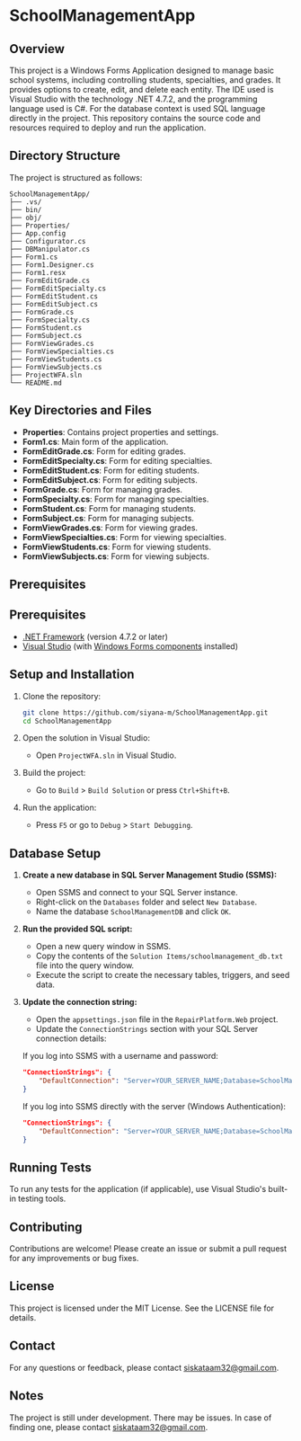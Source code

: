 # SchoolManagementApp

## Overview

This project is a Windows Forms Application designed to manage basic school systems, including controlling students, specialties, and grades. It provides options to create, edit, and delete each entity. The IDE used is Visual Studio with the technology .NET 4.7.2, and the programming language used is C#. For the database context is used SQL language directly in the project. This repository contains the source code and resources required to deploy and run the application.

## Directory Structure

The project is structured as follows:

```
SchoolManagementApp/
├── .vs/
├── bin/
├── obj/
├── Properties/
├── App.config
├── Configurator.cs
├── DBManipulator.cs
├── Form1.cs
├── Form1.Designer.cs
├── Form1.resx
├── FormEditGrade.cs
├── FormEditSpecialty.cs
├── FormEditStudent.cs
├── FormEditSubject.cs
├── FormGrade.cs
├── FormSpecialty.cs
├── FormStudent.cs
├── FormSubject.cs
├── FormViewGrades.cs
├── FormViewSpecialties.cs
├── FormViewStudents.cs
├── FormViewSubjects.cs
├── ProjectWFA.sln
└── README.md
```

## Key Directories and Files

- **Properties**: Contains project properties and settings.
- **Form1.cs**: Main form of the application.
- **FormEditGrade.cs**: Form for editing grades.
- **FormEditSpecialty.cs**: Form for editing specialties.
- **FormEditStudent.cs**: Form for editing students.
- **FormEditSubject.cs**: Form for editing subjects.
- **FormGrade.cs**: Form for managing grades.
- **FormSpecialty.cs**: Form for managing specialties.
- **FormStudent.cs**: Form for managing students.
- **FormSubject.cs**: Form for managing subjects.
- **FormViewGrades.cs**: Form for viewing grades.
- **FormViewSpecialties.cs**: Form for viewing specialties.
- **FormViewStudents.cs**: Form for viewing students.
- **FormViewSubjects.cs**: Form for viewing subjects.

## Prerequisites

## Prerequisites

- [.NET Framework](https://dotnet.microsoft.com/download/dotnet-framework) (version 4.7.2 or later)
- [Visual Studio](https://visualstudio.microsoft.com/) (with [Windows Forms components](https://docs.microsoft.com/en-us/visualstudio/get-started/csharp/tutorial-winforms?view=vs-2022) installed)


## Setup and Installation

1. Clone the repository:
    ```sh
    git clone https://github.com/siyana-m/SchoolManagementApp.git
    cd SchoolManagementApp
    ```

2. Open the solution in Visual Studio:
    - Open `ProjectWFA.sln` in Visual Studio.

3. Build the project:
    - Go to `Build` > `Build Solution` or press `Ctrl+Shift+B`.

4. Run the application:
    - Press `F5` or go to `Debug` > `Start Debugging`.


## Database Setup

1. **Create a new database in SQL Server Management Studio (SSMS):**
    - Open SSMS and connect to your SQL Server instance.
    - Right-click on the `Databases` folder and select `New Database`.
    - Name the database `SchoolManagementDB` and click `OK`.

2. **Run the provided SQL script:**
    - Open a new query window in SSMS.
    - Copy the contents of the `Solution Items/schoolmanagement_db.txt` file into the query window.
    - Execute the script to create the necessary tables, triggers, and seed data.

3. **Update the connection string:**
    - Open the `appsettings.json` file in the `RepairPlatform.Web` project.
    - Update the `ConnectionStrings` section with your SQL Server connection details:

    If you log into SSMS with a username and password:
    ```json
    "ConnectionStrings": {
        "DefaultConnection": "Server=YOUR_SERVER_NAME;Database=SchoolManagementDB;User Id=YOUR_USERNAME;Password=YOUR_PASSWORD;"
    }
    ```

    If you log into SSMS directly with the server (Windows Authentication):
    ```json
    "ConnectionStrings": {
        "DefaultConnection": "Server=YOUR_SERVER_NAME;Database=SchoolManagementDB;Trusted_Connection=True;"
    }
    ```


## Running Tests

To run any tests for the application (if applicable), use Visual Studio's built-in testing tools.

## Contributing

Contributions are welcome! Please create an issue or submit a pull request for any improvements or bug fixes.

## License

This project is licensed under the MIT License. See the LICENSE file for details.

## Contact

For any questions or feedback, please contact siskataam32@gmail.com.

## Notes

The project is still under development. There may be issues. In case of finding one, please contact siskataam32@gmail.com.
